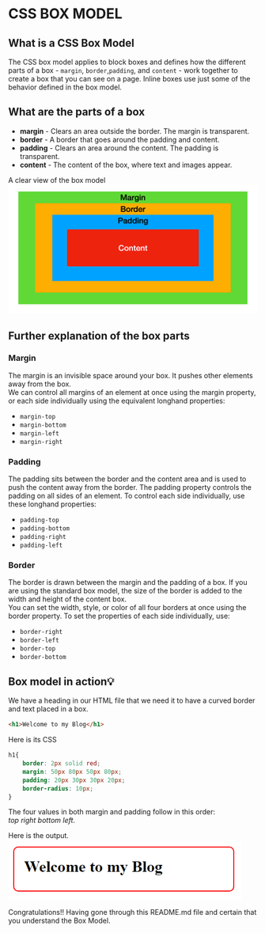 # CSS BOX MODEL
## What is a CSS Box Model
The CSS box model  applies to block boxes and defines how the different parts of a box - ```margin```, ```border```,```padding```, and ```content``` - work together to create a box that you can see on a page. Inline boxes use just some of the behavior defined in the box model.

## What are the parts of a box
- **margin** - Clears an area outside the border. The margin is transparent.
- **border** - A border that goes around the padding and content.
- **padding** - Clears an area around the content. The padding is transparent.
- **content** - The content of the box, where text and images appear.

A clear view of the box model  
![Box Model Picture](https://github.com/Manifest-Son/CSS-Box-Model/blob/first_commit/assets/box-model.png)  
## Further explanation of the box parts
### Margin
The margin is an invisible space around your box. It pushes other elements away from the box.  
We can control all margins of an element at once using the margin property, or each side individually using the equivalent longhand properties:
- ```margin-top```
- ```margin-bottom```
- ```margin-left```
- ```margin-right```

### Padding
The padding sits between the border and the content area and is used to push the content away from the border.
The padding property controls the padding on all sides of an element. To control each side individually, use these longhand properties:
- ```padding-top```
- ```padding-bottom```
- ```padding-right```
- ```padding-left```

### Border
The border is drawn between the margin and the padding of a box. If you are using the standard box model, the size of the border is added to the width and height of the content box.  
You can set the width, style, or color of all four borders at once using the border property.
To set the properties of each side individually, use:
- ```border-right```
- ```border-left```
- ```border-top```
- ```border-bottom```

## Box model in action💡
We have a heading in our HTML file that we need it to have a curved border and text placed in a box.
```html
<h1>Welcome to my Blog</h1>
```
Here is its CSS
```css
h1{
    border: 2px solid red;
    margin: 50px 80px 50px 80px;
    padding: 20px 30px 30px 20px;
    border-radius: 10px;
}
```

The four values in both margin and padding follow in this order:  
_top_ _right_ _bottom_ _left_.  

Here is the output.  
![CSS applied on a heading](https://github.com/Manifest-Son/CSS-Box-Model/blob/first_commit/assets/heading.png)

Congratulations!! Having gone through this README.md file and certain that you understand the Box Model.
